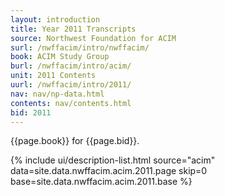 ```yaml
---
layout: introduction
title: Year 2011 Transcripts
source: Northwest Foundation for ACIM
surl: /nwffacim/intro/nwffacim/
book: ACIM Study Group
burl: /nwffacim/intro/acim/
unit: 2011 Contents
uurl: /nwffacim/intro/2011/
nav: nav/np-data.html
contents: nav/contents.html
bid: 2011
---
```


{{page.book}} for {{page.bid}}.

{% include ui/description-list.html source="acim"
data=site.data.nwffacim.acim.2011.page skip=0
base=site.data.nwffacim.acim.2011.base %}

